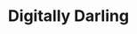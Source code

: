 ---
templateKey: index-page
title: Digitally Darling
image: /img/chuttersnap-ifmqouokaoa-unsplash.jpg
heading: Digitally Darling
subheading: "Virtual Assistance"
about:
  heading: Who we are
  description: "Our team of architects, gardeners and enginners is working with
    clients all over the world to transform urban spaces with the best nature
    provides."
  image:
    image: /img/leon-tho1_oukbg0-unsplash.jpg
    alt: people working in agency
  button:
    url: /about
    label: Find out more
---